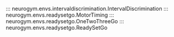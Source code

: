 ::: neurogym.envs.intervaldiscrimination.IntervalDiscrimination
::: neurogym.envs.readysetgo.MotorTiming
::: neurogym.envs.readysetgo.OneTwoThreeGo
::: neurogym.envs.readysetgo.ReadySetGo
